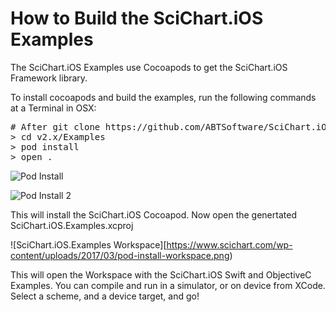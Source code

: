 # How to Build the SciChart.iOS Examples

The SciChart.iOS Examples use Cocoapods to get the SciChart.iOS Framework library. 

To install cocoapods and build the examples, run the following commands at a Terminal in OSX:

<pre>
# After git clone https://github.com/ABTSoftware/SciChart.iOS.Examples.git
> cd v2.x/Examples
> pod install
> open .
</pre>

![Pod Install](https://www.scichart.com/wp-content/uploads/2017/03/pod-install-1.png)

![Pod Install 2](https://www.scichart.com/wp-content/uploads/2017/03/pod-install-2.png)

This will install the SciChart.iOS Cocoapod. Now open the genertated SciChart.iOS.Examples.xcproj

![SciChart.iOS.Examples Workspace][https://www.scichart.com/wp-content/uploads/2017/03/pod-install-workspace.png)

This will open the Workspace with the SciChart.iOS Swift and ObjectiveC Examples. You can compile and run in a simulator, or on device from XCode. Select a scheme, and a device target, and go! 





